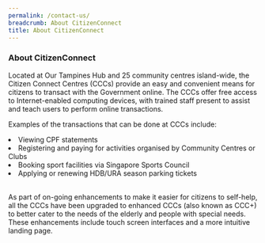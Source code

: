 ```yaml
---
permalink: /contact-us/
breadcrumb: About CitizenConnect
title: About CitizenConnect
---
```


<h3>About CitizenConnect</h3>
<p>Located at Our Tampines Hub and 25 community centres island-wide, the Citizen Connect Centres (CCCs) provide an easy and convenient means for citizens to transact with the Government online. The CCCs offer free access to Internet-enabled computing devices, with trained staff present to assist and teach users to perform online transactions.</p>

<p>Examples of the transactions that can be done at CCCs include:</p>

<li> Viewing CPF statements</li>
<li> Registering and paying for activities organised by Community Centres or Clubs</li>
<li> Booking sport facilities via Singapore Sports Council</li>
<li> Applying or renewing HDB/URA season parking tickets</li>
</br>
<p>As part of on-going enhancements to make it easier for citizens to self-help, all the CCCs have been upgraded to enhanced CCCs (also known as CCC+) to better cater to the needs of the elderly and people with special needs. These enhancements include touch screen interfaces and a more intuitive landing page.</p>

